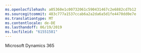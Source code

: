 ```yaml
---
ms.openlocfilehash: a05360e1c00732061c590431467c2e6882cd7b12
ms.sourcegitcommit: 483c777a1537ccab6a2a2da6a5d1fe4470dd0e7e
ms.translationtype: MT
ms.contentlocale: de-DE
ms.lasthandoff: 06/19/2019
ms.locfileid: "61551581"
---
```

Microsoft Dynamics 365